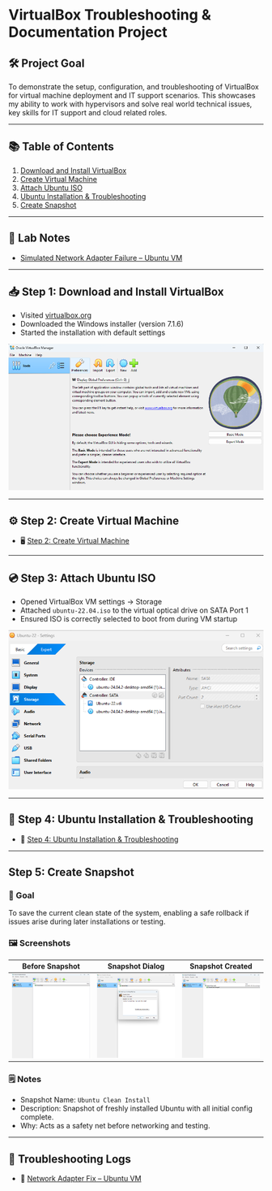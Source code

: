 # VirtualBox Troubleshooting & Documentation Project

## 🛠️ Project Goal
To demonstrate the setup, configuration, and troubleshooting of VirtualBox for virtual machine deployment and IT support scenarios. This showcases my ability to work with hypervisors and solve real world technical issues, key skills for IT support and cloud related roles.

---

## 📚 Table of Contents

1. [Download and Install VirtualBox](#-step-1-download-and-install-virtualbox)
2. [Create Virtual Machine](#-step-2-create-virtual-machine)
3. [Attach Ubuntu ISO](#-step-3-attach-ubuntu-iso)
4. [Ubuntu Installation & Troubleshooting](#-step-4-ubuntu-installation--troubleshooting)
5. [Create Snapshot](#step-5-create-snapshot)

---

## 🧪 Lab Notes

- [Simulated Network Adapter Failure – Ubuntu VM](notes/network-error.md)

---

## 📥 Step 1: Download and Install VirtualBox

- Visited [virtualbox.org](https://www.virtualbox.org)
- Downloaded the Windows installer (version 7.1.6)
- Started the installation with default settings

![Screenshot of VirtualBox Download](images/download.png)

---

## ⚙️ Step 2: Create Virtual Machine

- 🖥️ [Step 2: Create Virtual Machine](notes/vm-setup.md)

---

## 💿 Step 3: Attach Ubuntu ISO

- Opened VirtualBox VM settings → Storage
- Attached `ubuntu-22.04.iso` to the virtual optical drive on SATA Port 1
- Ensured ISO is correctly selected to boot from during VM startup

![Ubuntu ISO Attached to Optical Drive](images/step-3-storage-settings.png)

---

## 🧪 Step 4: Ubuntu Installation & Troubleshooting

- 🧪 [Step 4: Ubuntu Installation & Troubleshooting](notes/ubuntu-setup.md)

---

## Step 5: Create Snapshot

### 🎯 Goal
To save the current clean state of the system, enabling a safe rollback if issues arise during later installations or testing.

### 🖼️ Screenshots
| Before Snapshot | Snapshot Dialog | Snapshot Created |
|------------------|------------------|------------------|
| ![](images/step-05-before-snapshot.png) | ![](images/step-05-snapshot-dialog.png) | ![](images/step-05-snapshot-created.png) |

### 🗒️ Notes
- Snapshot Name: `Ubuntu Clean Install`
- Description: Snapshot of freshly installed Ubuntu with all initial config complete.
- Why: Acts as a safety net before networking and testing.

---

## 🧰 Troubleshooting Logs

- 📝 [Network Adapter Fix – Ubuntu VM](notes/network-error.md)
